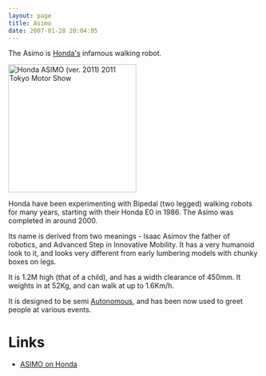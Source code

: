 ```yaml
---
layout: page
title: Asimo
date: 2007-01-28 20:04:05
---
```

The Asimo is [Honda's](/wiki/honda.html) infamous walking robot.

<a title="Morio / CC BY-SA (https://creativecommons.org/licenses/by-sa/3.0)" href="https://commons.wikimedia.org/wiki/File:Honda_ASIMO_(ver._2011)_2011_Tokyo_Motor_Show.jpg"><img width="256" alt="Honda ASIMO (ver. 2011) 2011 Tokyo Motor Show" src="https://upload.wikimedia.org/wikipedia/commons/thumb/0/0c/Honda_ASIMO_%28ver._2011%29_2011_Tokyo_Motor_Show.jpg/256px-Honda_ASIMO_%28ver._2011%29_2011_Tokyo_Motor_Show.jpg"></a>

Honda have been experimenting with Bipedal (two legged) walking robots for many years, starting with their Honda E0 in 1986. The Asimo was completed in around 2000.

Its name is derived from two meanings - Isaac Asimov the father of robotics, and Advanced Step in Innovative Mobility. It has a very humanoid look to it, and looks very different from early lumbering models with chunky boxes on legs.

It is 1.2M high (that of a child), and has a width clearance of 450mm. It weights in at 52Kg, and can walk at up to 1.6Km/h.

It is designed to be semi [Autonomous](/wiki/autonomous.html), and has been now used to greet people at various events.

# Links

* [ASIMO on Honda](http://world.honda.com/ASIMO/)
